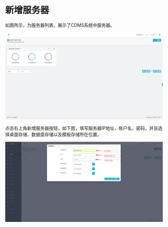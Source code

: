 # 新增服务器

如图所示，为服务器列表，展示了CDMS系统中服务器。

![](/assets/服务器列表.jpg)

点击右上角新增服务器按钮，如下图，填写服务器IP地址，账户名，密码，并且选择桌面存储、数据盘存储以及模板存储所在位置。

![](/assets/新增服务器.jpg)

